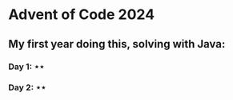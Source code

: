 # Advent of Code 2024

## My first year doing this, solving with Java:

### Day 1: &Star;&Star;
### Day 2: &Star;&Star;
